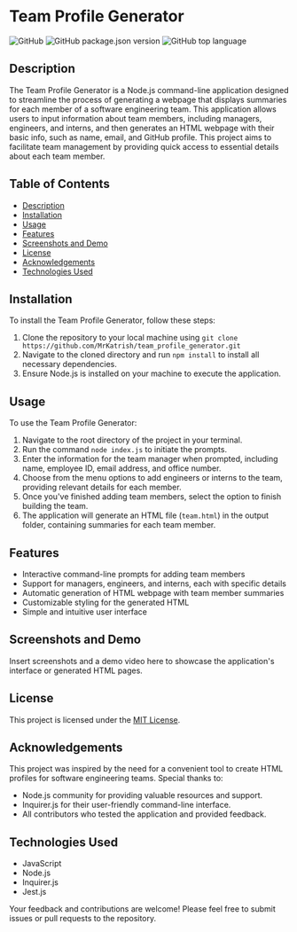 # Team Profile Generator

![GitHub](https://img.shields.io/github/license/MrKatrish/team_profile_generator)
![GitHub package.json version](https://img.shields.io/github/package-json/v/MrKatrish/team_profile_generator)
![GitHub top language](https://img.shields.io/github/languages/top/MrKatrish/team_profile_generator)

## Description

The Team Profile Generator is a Node.js command-line application designed to streamline the process of generating a webpage that displays summaries for each member of a software engineering team. This application allows users to input information about team members, including managers, engineers, and interns, and then generates an HTML webpage with their basic info, such as name, email, and GitHub profile. This project aims to facilitate team management by providing quick access to essential details about each team member.

## Table of Contents

- [Description](#description)
- [Installation](#installation)
- [Usage](#usage)
- [Features](#features)
- [Screenshots and Demo](#screenshots-and-demo)
- [License](#license)
- [Acknowledgements](#acknowledgements)
- [Technologies Used](#technologies-used)

## Installation

To install the Team Profile Generator, follow these steps:

1. Clone the repository to your local machine using `git clone https://github.com/MrKatrish/team_profile_generator.git`
2. Navigate to the cloned directory and run `npm install` to install all necessary dependencies.
3. Ensure Node.js is installed on your machine to execute the application.

## Usage

To use the Team Profile Generator:

1. Navigate to the root directory of the project in your terminal.
2. Run the command `node index.js` to initiate the prompts.
3. Enter the information for the team manager when prompted, including name, employee ID, email address, and office number.
4. Choose from the menu options to add engineers or interns to the team, providing relevant details for each member.
5. Once you've finished adding team members, select the option to finish building the team.
6. The application will generate an HTML file (`team.html`) in the output folder, containing summaries for each team member.

## Features

- Interactive command-line prompts for adding team members
- Support for managers, engineers, and interns, each with specific details
- Automatic generation of HTML webpage with team member summaries
- Customizable styling for the generated HTML
- Simple and intuitive user interface

## Screenshots and Demo

Insert screenshots and a demo video here to showcase the application's interface or generated HTML pages.

## License

This project is licensed under the [MIT License](LICENSE).

## Acknowledgements

This project was inspired by the need for a convenient tool to create HTML profiles for software engineering teams. Special thanks to:

- Node.js community for providing valuable resources and support.
- Inquirer.js for their user-friendly command-line interface.
- All contributors who tested the application and provided feedback.

## Technologies Used

- JavaScript
- Node.js
- Inquirer.js
- Jest.js

Your feedback and contributions are welcome! Please feel free to submit issues or pull requests to the repository.
